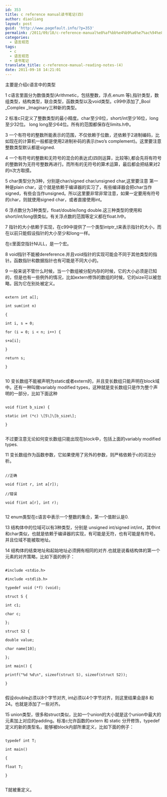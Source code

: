 ```yaml
---
id: 353
title: c reference manual读书笔记(四)
author: diaoliang
layout: post
guid: 'http://www.pagefault.info/?p=353'
permalink: /2011/09/18/c-reference-manual%e8%af%bb%e4%b9%a6%e7%ac%94%e8%ae%b0%e5%9b%9b/
categories:
  - 语言规范
tags:
  - c
  - 语言规范
  - 读书笔记
translate_title: c-reference-manual-reading-notes-(4)
date: 2011-09-18 14:21:01
---
```

主要是介绍c语言中的类型

1 c语言里面分为数值类型(Arithmetic，包括整数，浮点.enum 等),指针类型，数组类型，结构类型，联合类型，函数类型以及void类型。c99中添加了_Bool _Complex _Imaginary三种新的类型。

2 标准c只定义了整数类型的最小精度。char至少8位，short/int至少16位，long至少32位。 long long至少64位。所有的范围都保存在limits.h中。

3 一个有符号的整数所能表示的范围，不仅依赖于位数，还依赖于2进制编码，比如现在的计算机一般都是使用2进制补码的表示(two&#8217;s complement)。这里要注意整数类型默认都是signed.

4 一个有符号的整数和无符号的混合的表达式(四则运算，比较等),都会先将有符号的整数转为无符号整数再进行。而所有的无符号的算术运算，最后都会把结果对2的n次方取摸。
  
<!--more-->


  
5 char类型分为3种，分别是char/signed char/unsigned char,这里要注意 第一种是plain char，这个就是依赖于编译器的实习了，有些编译器会把char当作signed，有些会当作unsigned。所以这里要非常非常注意，如果一定要用有符号的char，则就使用signed char，或者直接使用int。

6 浮点数分为3种类型，float/double/long double.这三种类型的使用和short/int/long很类似。有关浮点数的范围等定义都在float.h中。

7 指针的大小依赖于实现，在c99中提供了一个类型intptr_t来表示指针的大小，而在以前只能假设指针的大小至少和long一样。
  
在c里面空指针NULL，是一个宏。

8 void指针不能被dereference.并且void指针的实现可能会不同于其他类型的指针。函数指针和数据指针也有可能是不同大小的。

9 一般来说不管什么时候，当一个数组被分配内存的时候，它的大小必须是已知的，但是也有一些例外的情况，比如extern修饰的数组的时候，它的size可以被忽略，因为它在别处被定义。
  
```
  
extern int a[];

int sum(int n)
  
{
     
int i, s = 0;
     
for (i = 0; i < n; i++) {
          
s+a[i];
      
}

return s;
  
}
  
```

10 变长数组不能被声明为static或者extern的，并且变长数组只能声明在block域中。还有一种叫做variably modified types，这种就是变长数组只是作为整个声明的一部分，比如下面这种
  
```
  
void f(int b_size) {
   
static int (*c) \[5\]\[b_size\];
  
}
  
```
  
不过要注意无论如何变长数组只能出现在block中，包括上面的variably modified types.

11 变长数组作为函数参数，它如果使用了另外的参数，则严格依赖于c的词法分析。
  
```
  
//正确
  
void f(int r, int a[r]);
  
//错误
  
void f(int a[r], int r);
  
```

12 enum类型在c语言中表示一个整数的集合，第一个值默认是0.

13 结构体中的位域可以有3种类型，分别是 unsigned int/signed int/int，其中int和char类似，也就是依赖于编译器的实现，有可能是无符，也有可能是有符号。 并且位域不能被取地址。

14 结构体的结束地址和起始地址必须拥有相同的对齐.也就是说看结构体的第一个元素的对齐策略，比如下面的例子：
  
```

#include <stdio.h>
  
#include <stdlib.h>

typedef void (*f) (void);

struct S {
      
int c1;
      
char c;
  
};

struct S2 {
      
double value;
      
char name[10];
  
};

int main() {
      
printf("%d %d\n", sizeof(struct S), sizeof(struct S2));
  
}
  
```
  
假设double必须以8个字节对齐, int必须以4个字节对齐，则这里结果会是8 和24。也就是添加了一些对齐。

15 union类型，很多和struct类似，比如一个union的大小就是这个union中最大的元素加上对应的padding。标准c允许函数的extern 和 static 分开修饰，typedef定义的新的类型名，能够被block内部所重定义，比如下面的例子：
  
```
  
typedef int T;
  
int main()
  
{
      
float T;
  
}
  
```
  
T就被重定义。